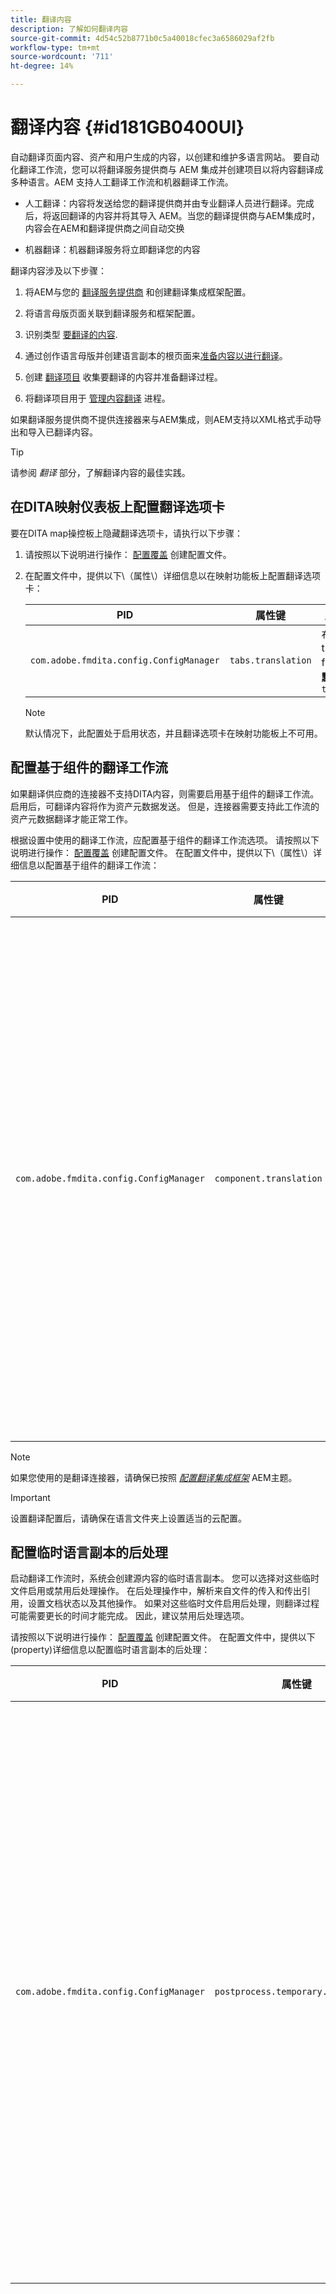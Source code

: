 ```yaml
---
title: 翻译内容
description: 了解如何翻译内容
source-git-commit: 4d54c52b8771b0c5a40018cfec3a6586029af2fb
workflow-type: tm+mt
source-wordcount: '711'
ht-degree: 14%

---
```



# 翻译内容 {#id181GB0400UI}

自动翻译页面内容、资产和用户生成的内容，以创建和维护多语言网站。 要自动化翻译工作流，您可以将翻译服务提供商与 AEM 集成并创建项目以将内容翻译成多种语言。AEM 支持人工翻译工作流和机器翻译工作流。

- 人工翻译：内容将发送给您的翻译提供商并由专业翻译人员进行翻译。完成后，将返回翻译的内容并将其导入 AEM。当您的翻译提供商与AEM集成时，内容会在AEM和翻译提供商之间自动交换

- 机器翻译：机器翻译服务将立即翻译您的内容


翻译内容涉及以下步骤：

1. 将AEM与您的 [翻译服务提供商](https://experienceleague.adobe.com/docs/experience-manager-cloud-service/sites/administering/reusing-content/translation/integration-framework.html?lang=en) 和创建翻译集成框架配置。

1. 将语言母版页面关联到翻译服务和框架配置。

1. 识别类型 [要翻译的内容](https://experienceleague.adobe.com/docs/experience-manager-cloud-service/sites/administering/reusing-content/translation/rules.html?lang=en).

1. 通过创作语言母版并创建语言副本的根页面来[准备内容以进行翻译](https://experienceleague.adobe.com/docs/experience-manager-cloud-service/sites/administering/reusing-content/translation/preparation.html?lang=en)。

1. 创建 [翻译项目](https://experienceleague.adobe.com/docs/experience-manager-cloud-service/sites/administering/reusing-content/translation/managing-projects.html?lang=en) 收集要翻译的内容并准备翻译过程。

1. 将翻译项目用于 [管理内容翻译](https://experienceleague.adobe.com/docs/experience-manager-cloud-service/sites/administering/reusing-content/translation/managing-projects.html?lang=en) 进程。


如果翻译服务提供商不提供连接器来与AEM集成，则AEM支持以XML格式手动导出和导入已翻译内容。

>[!TIP]
>
> 请参阅 *翻译* 部分，了解翻译内容的最佳实践。

## 在DITA映射仪表板上配置翻译选项卡

要在DITA map操控板上隐藏翻译选项卡，请执行以下步骤：

1. 请按照以下说明进行操作： [配置覆盖](download-install-additional-config-override.md#) 创建配置文件。
1. 在配置文件中，提供以下\（属性\）详细信息以在映射功能板上配置翻译选项卡：

   | PID | 属性键 | 属性值 |
   |---|------------|--------------|
   | `com.adobe.fmdita.config.ConfigManager` | `tabs.translation` | 布尔值\( true/ false\)。<br> **默认值**: `true` |

   >[!NOTE]
   >
   > 默认情况下，此配置处于启用状态，并且翻译选项卡在映射功能板上不可用。


## 配置基于组件的翻译工作流

如果翻译供应商的连接器不支持DITA内容，则需要启用基于组件的翻译工作流。 启用后，可翻译内容将作为资产元数据发送。 但是，连接器需要支持此工作流的资产元数据翻译才能正常工作。

根据设置中使用的翻译工作流，应配置基于组件的翻译工作流选项。 请按照以下说明进行操作： [配置覆盖](download-install-additional-config-override.md#) 创建配置文件。 在配置文件中，提供以下\（属性\）详细信息以配置基于组件的翻译工作流：

| PID | 属性键 | 属性值 |
|---|------------|--------------|
| `com.adobe.fmdita.config.ConfigManager` | `component.translation` | 布尔型： <br>  — 如果您使用人工翻译，则 *禁用* \( `false`\) **基于组件的翻译工作流** 选项。 <br>  — 如果您使用的是机器翻译，则 *启用\( `true`\)* 该 **基于组件的翻译工作流** 选项。 |

>[!NOTE]
>
> 如果您使用的是翻译连接器，请确保已按照 *[配置翻译集成框架](https://experienceleague.adobe.com/docs/experience-manager-cloud-service/sites/administering/reusing-content/translation/integration-framework.html?lang=en)* AEM主题。

>[!IMPORTANT]
>
> 设置翻译配置后，请确保在语言文件夹上设置适当的云配置。

## 配置临时语言副本的后处理

启动翻译工作流时，系统会创建源内容的临时语言副本。 您可以选择对这些临时文件启用或禁用后处理操作。 在后处理操作中，解析来自文件的传入和传出引用，设置文档状态以及其他操作。 如果对这些临时文件启用后处理，则翻译过程可能需要更长的时间才能完成。 因此，建议禁用后处理选项。

请按照以下说明进行操作： [配置覆盖](download-install-additional-config-override.md#) 创建配置文件。 在配置文件中，提供以下\(property\)详细信息以配置临时语言副本的后处理：

| PID | 属性键 | 属性值 |
|---|------------|--------------|
| `com.adobe.fmdita.config.ConfigManager` | `postprocess.temporary.langcopies` | 布尔型： <br>  — 如果不想对临时文件运行后处理操作，则 *禁用* \( false\) **后处理语言副本** 选项。<br>  — 如果要对临时文件运行后处理操作，则 *启用* \( true\) **后处理语言副本** 选项。<br> **默认值**： false |


